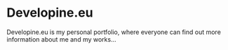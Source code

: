 # Developine.eu
Developine.eu is my personal portfolio, where everyone can find out more information about me and my works...
